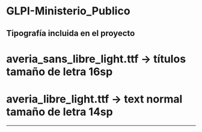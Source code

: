 # GLPI-Ministerio_Publico

## Tipografía incluida en el proyecto
# averia_sans_libre_light.ttf	-> títulos tamaño de letra 16sp
# averia_libre_light.ttf	-> text normal tamaño de letra 14sp
-------------------------------------------------------------
